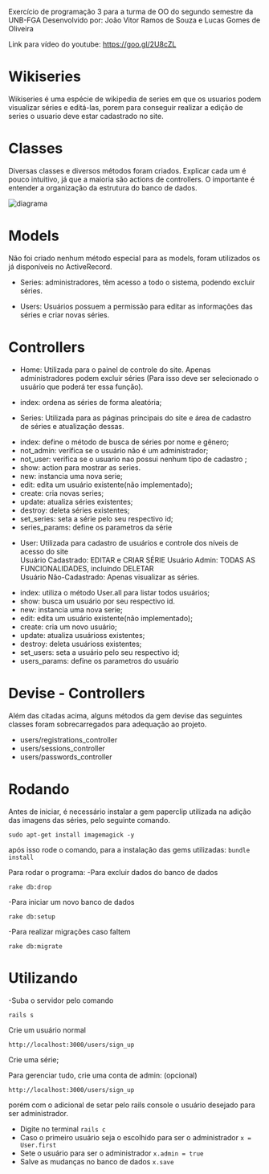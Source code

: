 Exercício de programação 3 para a turma de OO do segundo semestre da UNB-FGA
Desenvolvido por: João Vitor Ramos de Souza e Lucas Gomes de Oliveira

Link para vídeo do youtube: https://goo.gl/2U8cZL 

# Wikiseries

Wikiseries é uma espécie de wikipedia de series em que os usuarios podem visualizar séries e editá-las, porem para conseguir realizar a edição de series o usuario deve estar cadastrado no site.

# Classes

Diversas classes e diversos métodos foram criados. Explicar cada um é pouco intuitivo, já que a maioria são actions de controllers. O importante é entender a organização da estrutura do banco de dados.

![diagrama](http://imgur.com/a/ikxPQ)


# Models

Não foi criado nenhum método especial para as models, foram utilizados os já disponíveis no ActiveRecord.

* Series: administradores, têm acesso a todo o sistema, podendo excluir séries.

* Users: Usuários possuem a permissão para editar as informações das séries e criar novas séries.

# Controllers

* Home: Utilizada para o painel de controle do site. Apenas administradores podem excluir séries (Para isso deve ser selecionado o usuário que poderá ter essa função).
 - index: ordena as séries de forma aleatória;
 
* Series: Utilizada para as páginas principais do site e área de cadastro de séries e atualização dessas.
 - index: define o método de busca de séries por nome e gênero;
 - not_admin: verifica se o usuário não é um administrador;
 - not_user: verifica se o usuario nao possui nenhum tipo de cadastro ;
 - show: action para mostrar as series.
 - new: instancia uma nova serie;
 - edit: edita um usuário existente(não implementado);
 - create: cria novas series;
 - update: atualiza séries existentes;
 - destroy: deleta séries existentes;
 - set_series: seta a série pelo seu respectivo id;
 - series_params: define os parametros da série
 
 
* User: Utilizada para cadastro de usuários e controle dos níveis de acesso do site  
Usuário Cadastrado: EDITAR e CRIAR SÉRIE 
Usuário Admin: TODAS AS FUNCIONALIDADES, incluindo DELETAR  
Usuário Não-Cadastrado: Apenas visualizar as séries. 
 - index: utiliza o método User.all para listar todos usuários;
 - show: busca um usuário por seu respectivo id.
 - new: instancia uma nova serie;
 - edit: edita um usuário existente(não implementado);
 - create: cria  um novo usuário;
 - update: atualiza usuárioss existentes;
 - destroy: deleta usuárioss existentes;
 - set_users: seta a usuário pelo seu respectivo id;
 - users_params: define os parametros do usuário
 
 
# Devise - Controllers

Além das citadas acima, alguns métodos da gem devise das seguintes classes  foram sobrecarregados para adequação ao projeto.
* users/registrations_controller
* users/sessions_controller
* users/passwords_controller
 
# Rodando

Antes de iniciar, é necessário instalar a gem paperclip utilizada na adição das imagens das séries, pelo seguinte comando.

```sudo apt-get install imagemagick -y```

após isso rode o comando, para a instalação das gems utilizadas:
```bundle install```

Para rodar o programa:
-Para excluir dados do banco de dados
```
rake db:drop
```
-Para iniciar um novo banco de dados
```
rake db:setup
```
-Para realizar migrações caso faltem
```
rake db:migrate
```

# Utilizando


-Suba o servidor pelo comando
```
rails s
```

Crie um usuário normal
```
http://localhost:3000/users/sign_up
```

Crie uma série;

Para gerenciar tudo, crie uma conta de admin: (opcional)

```
http://localhost:3000/users/sign_up
```

porém com o adicional de setar pelo rails console o usuário desejado para ser administrador.

- Digite no terminal
``` rails c ```
- Caso o primeiro usuário seja o escolhido para ser o administrador
``` x = User.first ```
- Sete o usuário para ser o administrador
``` x.admin = true ```
- Salve as mudanças no banco de dados
``` x.save ```